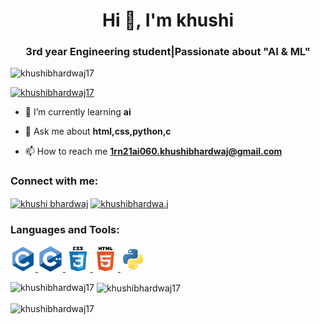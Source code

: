 <h1 align="center">Hi 👋, I'm khushi</h1>
<h3 align="center">3rd year Engineering student|Passionate about "AI & ML"</h3>

<p align="left"> <img src="https://komarev.com/ghpvc/?username=khushibhardwaj17&label=Profile%20views&color=0e75b6&style=flat" alt="khushibhardwaj17" /> </p>

<p align="left"> <a href="https://github.com/ryo-ma/github-profile-trophy"><img src="https://github-profile-trophy.vercel.app/?username=khushibhardwaj17" alt="khushibhardwaj17" /></a> </p>

- 🌱 I’m currently learning **ai**

- 💬 Ask me about **html,css,python,c**

- 📫 How to reach me **1rn21ai060.khushibhardwaj@gmail.com**

<h3 align="left">Connect with me:</h3>
<p align="left">
<a href="https://linkedin.com/in/khushi bhardwaj" target="blank"><img align="center" src="https://raw.githubusercontent.com/rahuldkjain/github-profile-readme-generator/master/src/images/icons/Social/linked-in-alt.svg" alt="khushi bhardwaj" height="30" width="40" /></a>
<a href="https://instagram.com/khushibhardwa.j" target="blank"><img align="center" src="https://raw.githubusercontent.com/rahuldkjain/github-profile-readme-generator/master/src/images/icons/Social/instagram.svg" alt="khushibhardwa.j" height="30" width="40" /></a>
</p>

<h3 align="left">Languages and Tools:</h3>
<p align="left"> <a href="https://www.cprogramming.com/" target="_blank" rel="noreferrer"> <img src="https://raw.githubusercontent.com/devicons/devicon/master/icons/c/c-original.svg" alt="c" width="40" height="40"/> </a> <a href="https://www.w3schools.com/cpp/" target="_blank" rel="noreferrer"> <img src="https://raw.githubusercontent.com/devicons/devicon/master/icons/cplusplus/cplusplus-original.svg" alt="cplusplus" width="40" height="40"/> </a> <a href="https://www.w3schools.com/css/" target="_blank" rel="noreferrer"> <img src="https://raw.githubusercontent.com/devicons/devicon/master/icons/css3/css3-original-wordmark.svg" alt="css3" width="40" height="40"/> </a> <a href="https://www.w3.org/html/" target="_blank" rel="noreferrer"> <img src="https://raw.githubusercontent.com/devicons/devicon/master/icons/html5/html5-original-wordmark.svg" alt="html5" width="40" height="40"/> </a> <a href="https://www.python.org" target="_blank" rel="noreferrer"> <img src="https://raw.githubusercontent.com/devicons/devicon/master/icons/python/python-original.svg" alt="python" width="40" height="40"/> </a> </p>

<p><img align="left" src="https://github-readme-stats.vercel.app/api/top-langs?username=khushibhardwaj17&show_icons=true&locale=en&layout=compact" alt="khushibhardwaj17" /></p>

<p>&nbsp;<img align="center" src="https://github-readme-stats.vercel.app/api?username=khushibhardwaj17&show_icons=true&locale=en" alt="khushibhardwaj17" /></p>

<p><img align="center" src="https://github-readme-streak-stats.herokuapp.com/?user=khushibhardwaj17&" alt="khushibhardwaj17" /></p>
